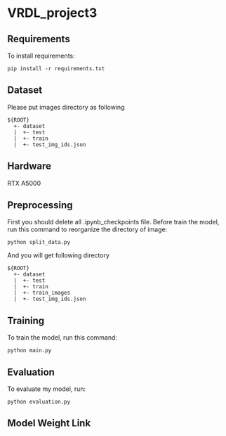 # VRDL_project3

## Requirements

To install requirements:

```setup
pip install -r requirements.txt
```

## Dataset
Please put images directory as following
```
${ROOT}
  +- dataset
  |  +- test
  |  +- train
  |  +- test_img_ids.json
```
## Hardware

RTX A5000

## Preprocessing
First you should delete all .ipynb_checkpoints file. 
Before train the model, run this command to reorganize the directory of image:
```
python split_data.py
```
And you will get following directory
```
${ROOT}
  +- dataset
  |  +- test
  |  +- train
  |  +- train_images
  |  +- test_img_ids.json
```
## Training

To train the model, run this command:

```
python main.py
```

## Evaluation

To evaluate my model, run:

```eval
python evaluation.py
```
## Model Weight Link

